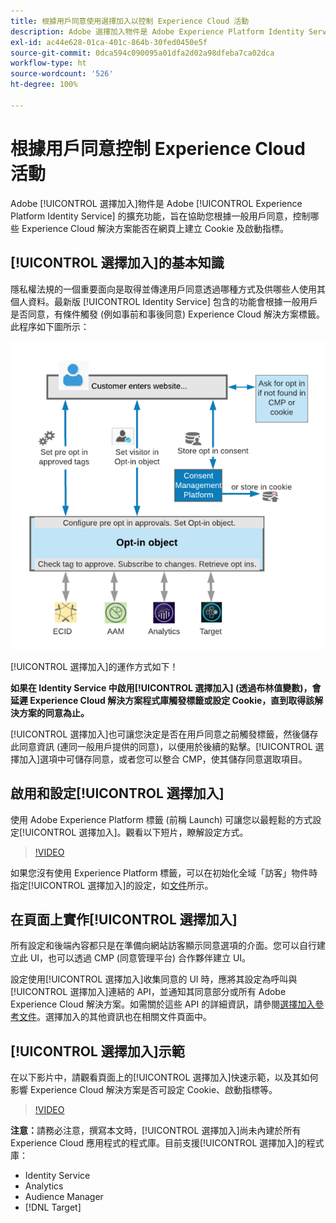```yaml
---
title: 根據用戶同意使用選擇加入以控制 Experience Cloud 活動
description: Adobe 選擇加入物件是 Adobe Experience Platform Identity Service 的擴充功能，旨在協助您根據一般用戶同意，控制哪些 Experience Cloud 解決方案能否在網頁上建立 Cookie 及啟動指標。
exl-id: ac44e628-01ca-401c-864b-30fed0450e5f
source-git-commit: 0dca594c090095a01dfa2d02a98dfeba7ca02dca
workflow-type: ht
source-wordcount: '526'
ht-degree: 100%

---
```


# 根據用戶同意控制 Experience Cloud 活動

Adobe [!UICONTROL 選擇加入]物件是 Adobe [!UICONTROL Experience Platform Identity Service] 的擴充功能，旨在協助您根據一般用戶同意，控制哪些 Experience Cloud 解決方案能否在網頁上建立 Cookie 及啟動指標。

## [!UICONTROL 選擇加入]的基本知識

隱私權法規的一個重要面向是取得並傳達用戶同意透過哪種方式及供哪些人使用其個人資料。最新版 [!UICONTROL Identity Service] 包含的功能會根據一般用戶是否同意，有條件觸發 (例如事前和事後同意) Experience Cloud 解決方案標籤。此程序如下圖所示：

![[!UICONTROL 選擇加入]的運作方式圖](assets/opt-in.png)

[!UICONTROL 選擇加入]的運作方式如下！

**如果在 Identity Service 中啟用[!UICONTROL 選擇加入] (透過布林值變數)，會延遲 Experience Cloud 解決方案程式庫觸發標籤或設定 Cookie，直到取得該解決方案的同意為止。**

[!UICONTROL 選擇加入]也可讓您決定是否在用戶同意之前觸發標籤，然後儲存此同意資訊 (連同一般用戶提供的同意)，以便用於後續的點擊。[!UICONTROL 選擇加入]選項中可儲存同意，或者您可以整合 CMP，使其儲存同意選取項目。

## 啟用和設定[!UICONTROL 選擇加入]

使用 Adobe Experience Platform 標籤 (前稱 Launch) 可讓您以最輕鬆的方式設定[!UICONTROL 選擇加入]。觀看以下短片，瞭解設定方式。

>[!VIDEO](https://video.tv.adobe.com/v/26431/?quality=12)

如果您沒有使用 Experience Platform 標籤，可以在初始化全域「訪客」物件時指定[!UICONTROL 選擇加入]的設定，如[文件](https://experienceleague.adobe.com/docs/id-service/using/implementation/opt-in-service/getting-started.html?lank=zh-Hant)所示。

## 在頁面上實作[!UICONTROL 選擇加入]

所有設定和後端內容都只是在準備向網站訪客顯示同意選項的介面。您可以自行建立此 UI，也可以透過 CMP (同意管理平台) 合作夥伴建立 UI。

設定使用[!UICONTROL 選擇加入]收集同意的 UI 時，應將其設定為呼叫與[!UICONTROL 選擇加入]連結的 API，並通知其同意部分或所有 Adobe Experience Cloud 解決方案。如需關於這些 API 的詳細資訊，請參閱[選擇加入參考文件](https://experienceleague.adobe.com/docs/id-service/using/implementation/opt-in-service/api.html?lank=zh-Hant)。選擇加入的其他資訊也在相關文件頁面中。

## [!UICONTROL 選擇加入]示範

在以下影片中，請觀看頁面上的[!UICONTROL 選擇加入]快速示範，以及其如何影響 Experience Cloud 解決方案是否可設定 Cookie、啟動指標等。

>[!VIDEO](https://video.tv.adobe.com/v/26432/?quality=12)

**注意：**&#x200B;請務必注意，撰寫本文時，[!UICONTROL 選擇加入]尚未內建於所有 Experience Cloud 應用程式的程式庫。目前支援[!UICONTROL 選擇加入]的程式庫：

* Identity Service
* Analytics
* Audience Manager
* [!DNL Target]
